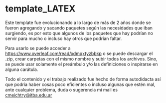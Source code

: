 # template_LATEX

Este template fue evolucionando a lo largo de más de 2 años donde se fueron agregando y sacando paquetes según las necesidades que iban surgiendo, es por esto que algunos de los paquetes que hay podrían no servir para mucho o incluso hay otros que podrían faltar.

Para usarlo se puede acceder a https://www.overleaf.com/read/xdmqxtyzbbkp o se puede descargar el .zip, crear carpetas con el mismo nombre y subir todos los archivos. Sino, se puede usar solamente el preámbulo y/o las definiciones o inspirarse en alguna carátula.

Todo el contenido y el trabajo realizado fue hecho de forma autodidacta así que podría haber cosas poco eficientes o incluso algunas que estén mal, ante cualquier problema, duda o sugerencia mi mail es cmeichtry@itba.edu.ar
